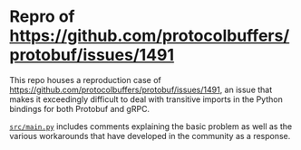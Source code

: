 # Repro of https://github.com/protocolbuffers/protobuf/issues/1491

This repo houses a reproduction case of
https://github.com/protocolbuffers/protobuf/issues/1491, an issue that makes it
exceedingly difficult to deal with transitive imports in the Python bindings for
both Protobuf and gRPC.

[`src/main.py`](src/main.py) includes comments explaining the basic problem as well as the
various workarounds that have developed in the community as a response.
